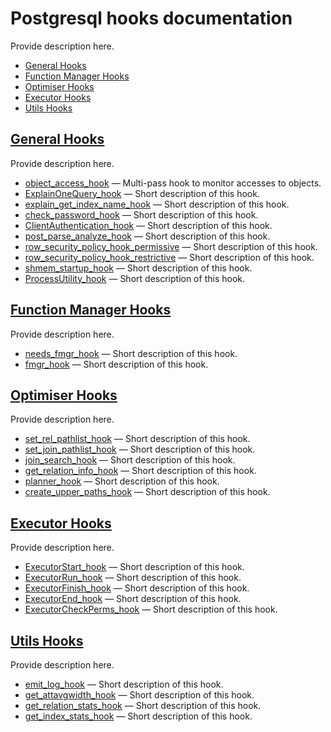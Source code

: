 # Postgresql hooks documentation

Provide description here.

* [General Hooks](#general-hooks)
* [Function Manager Hooks](#function-manager-hooks)
* [Optimiser Hooks](#optimiser-hooks)
* [Executor Hooks](#executor-hooks)
* [Utils Hooks](#utils-hooks)


## [General Hooks](Detailed.md#general-hooks)

Provide description here.

* [object_access_hook](Detailed.md#object_access_hook) — Multi-pass hook to monitor accesses to objects.
* [ExplainOneQuery_hook](Detailed.md#ExplainOneQuery_hook) — Short description of this hook.
* [explain_get_index_name_hook](Detailed.md#explain_get_index_name_hook) — Short description of this hook.
* [check_password_hook](Detailed.md#check_password_hook) — Short description of this hook.
* [ClientAuthentication_hook](Detailed.md#ClientAuthentication_hook) — Short description of this hook.
* [post_parse_analyze_hook](Detailed.md#post_parse_analyze_hook) — Short description of this hook.
* [row_security_policy_hook_permissive](Detailed.md#row_security_policy_hook_permissive) — Short description of this hook.
* [row_security_policy_hook_restrictive](Detailed.md#row_security_policy_hook_restrictive) — Short description of this hook.
* [shmem_startup_hook](Detailed.md#shmem_startup_hook) — Short description of this hook.
* [ProcessUtility_hook](Detailed.md#ProcessUtility_hook) — Short description of this hook.

## [Function Manager Hooks](Detailed.md#function-manager-hooks)

Provide description here.

* [needs_fmgr_hook](Detailed.md#needs_fmgr_hook) — Short description of this hook.
* [fmgr_hook](Detailed.md#fmgr_hook) — Short description of this hook.

## [Optimiser Hooks](Detailed.md#optimiser-hooks)

Provide description here.

* [set_rel_pathlist_hook](Detailed.md#set_rel_pathlist_hook) — Short description of this hook.
* [set_join_pathlist_hook](Detailed.md#set_join_pathlist_hook) — Short description of this hook.
* [join_search_hook](Detailed.md#join_search_hook) — Short description of this hook.
* [get_relation_info_hook](Detailed.md#get_relation_info_hook) — Short description of this hook.
* [planner_hook](Detailed.md#planner_hook) — Short description of this hook.
* [create_upper_paths_hook](Detailed.md#create_upper_paths_hook) — Short description of this hook.

## [Executor Hooks](Detailed.md#executor-hooks)

Provide description here.

* [ExecutorStart_hook](Detailed.md#ExecutorStart_hook) — Short description of this hook.
* [ExecutorRun_hook](Detailed.md#ExecutorRun_hook) — Short description of this hook.
* [ExecutorFinish_hook](Detailed.md#ExecutorFinish_hook) — Short description of this hook.
* [ExecutorEnd_hook](Detailed.md#ExecutorEnd_hook) — Short description of this hook.
* [ExecutorCheckPerms_hook](Detailed.md#ExecutorCheckPerms_hook) — Short description of this hook.

## [Utils Hooks](Detailed.md#utils-hooks)

Provide description here.

* [emit_log_hook](Detailed.md#emit_log_hook) — Short description of this hook.
* [get_attavgwidth_hook](Detailed.md#get_attavgwidth_hook) — Short description of this hook.
* [get_relation_stats_hook](Detailed.md#get_relation_stats_hook) — Short description of this hook.
* [get_index_stats_hook](Detailed.md#get_index_stats_hook) — Short description of this hook.

